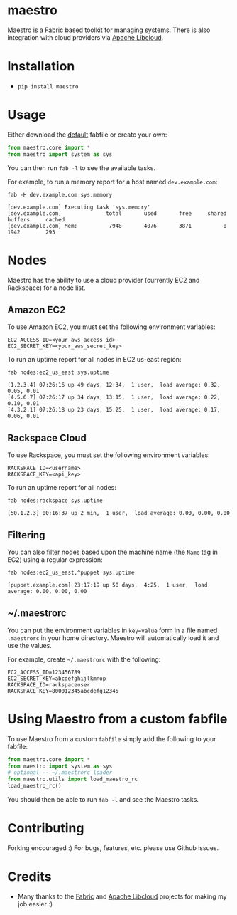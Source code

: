 # maestro
Maestro is a [Fabric](http://fabfile.org) based toolkit for managing systems.  There is also integration with cloud providers via [Apache Libcloud](http://libcloud.apache.org).

# Installation

* `pip install maestro`

# Usage
Either download the [default](https://github.com/ehazlett/maestro/blob/master/fabfile.py) fabfile or create your own:

```python
from maestro.core import *
from maestro import system as sys
```

You can then run `fab -l` to see the available tasks.

For example, to run a memory report for a host named `dev.example.com`:

`fab -H dev.example.com sys.memory`

```
[dev.example.com] Executing task 'sys.memory'
[dev.example.com]              total       used       free     shared    buffers     cached
[dev.example.com] Mem:          7948       4076       3871          0       1942        295
```

# Nodes
Maestro has the ability to use a cloud provider (currently EC2 and Rackspace) for a node list. 

## Amazon EC2
To use Amazon EC2, you must set the following environment variables:

```
EC2_ACCESS_ID=<your_aws_access_id>
EC2_SECRET_KEY=<your_aws_secret_key>
```

To run an uptime report for all nodes in EC2 us-east region:

`fab nodes:ec2_us_east sys.uptime`

```
[1.2.3.4] 07:26:16 up 49 days, 12:34,  1 user,  load average: 0.32, 0.05, 0.01
[4.5.6.7] 07:26:17 up 34 days, 13:15,  1 user,  load average: 0.22, 0.10, 0.01
[4.3.2.1] 07:26:18 up 23 days, 15:25,  1 user,  load average: 0.17, 0.06, 0.01
```

## Rackspace Cloud
To use Rackspace, you must set the following environment variables:

```
RACKSPACE_ID=<username>
RACKSPACE_KEY=<api_key>
```

To run an uptime report for all nodes:

`fab nodes:rackspace sys.uptime`

```
[50.1.2.3] 00:16:37 up 2 min,  1 user,  load average: 0.00, 0.00, 0.00
```

## Filtering
You can also filter nodes based upon the machine name (the `Name` tag in EC2) using a regular expression:

`fab nodes:ec2_us_east,^puppet sys.uptime`

```
[puppet.example.com] 23:17:19 up 50 days,  4:25,  1 user,  load average: 0.00, 0.00, 0.00
```

## ~/.maestrorc
You can put the environment variables in `key=value` form in a file named `.maestrorc` in your home directory.  Maestro will automatically load it and use the values.

For example, create `~/.maestrorc` with the following:

```
EC2_ACCESS_ID=123456789
EC2_SECRET_KEY=abcdefghijlkmnop
RACKSPACE_ID=rackspaceuser
RACKSPACE_KEY=800012345abcdefg12345
```

# Using Maestro from a custom fabfile
To use Maestro from a custom `fabfile` simply add the following to your fabfile:

```python
from maestro.core import *
from maestro import system as sys
# optional -- ~/.maestrorc loader
from maestro.utils import load_maestro_rc
load_maestro_rc()
```

You should then be able to run `fab -l` and see the Maestro tasks.

# Contributing
Forking encouraged :)  For bugs, features, etc. please use Github issues.

# Credits

* Many thanks to the [Fabric](http://fabfile.org) and [Apache Libcloud](http://libcloud.apache.org) projects for making my job easier :)
